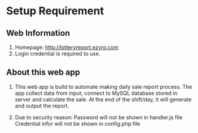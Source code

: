 ﻿Setup Requirement 
==================
## Web Information
1. Homepage: http://lotteryreport.ezyro.com
2. Login credential is required to use.



## About this web app
1. This web app is build to automate making daily sale report process. The app collect data from input, connect to MySQL database stored in server and calculate the sale. At the end of the shift/day, it will generate and output the report. 

2. Due to security reason: 
Password will not be shown in handler.js file
Credential infor will not be shown in config.php file
        
